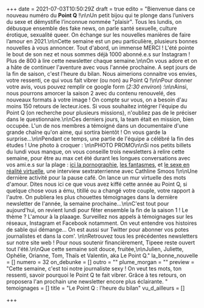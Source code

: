 +++
date = 2021-07-03T10:50:29Z
draft = true
edito = "Bienvenue dans ce nouveau numéro du **Point Q** !\n\nUn petit bijou qui te plonge dans l’univers du sexe et démystifie l’inconnue nommée \"plaisir\". Tous les lundis, on débusque ensemble des fake news, on parle santé sexuelle, culture érotique, sexualité queer. On échange sur les nouvelles manières de faire l’amour en 2021.\n\nCette semaine est un peu particulière, plusieurs bonnes nouvelles à vous annoncer. Tout d'abord, un immense MERCI ! L'été pointe le bout de son nez et nous sommes déjà 1000 abonné.e.s sur Instagram ! Plus de 800 à lire cette newsletter chaque semaine.\n\nOn vous adore et on a hâte de continuer l'aventure avec vous l'année prochaine. A sept jours de la fin de saison, c'est l'heure du bilan. Nous aimerions connaitre vos envies, votre ressenti, ce qui vous fait vibrer (ou non)  au Point Q !\n\nPour donner votre avis, vous pouvez remplir ce google form (_2:30 environ_) :\n\nAinsi, nous pourrons amorcer la saison 2 avec du contenu renouvelé, des nouveaux formats à votre image ! On compte sur vous, on a besoin d'au moins 150 retours de lecteur.ices. Si vous souhaitez intégrer l'équipe du Point Q (on recherche pour plusieurs missions), n'oubliez pas de le préciser dans le questionnaire.\n\nCes derniers jours, la team était en mission, bien occupée. L'un de nos membres a témoigné dans un documentaire d'une grande chaîne qu'on aime, qui sortira bientôt ! On vous garde la surprise...\n\nPendant ce temps, une partie de l'équipe a célébré la fin des études ! Une photo à croquer : \n\nPHOTO PROMO\n\nSi nos petits billets du lundi vous manque, on vous conseille trois newsletters à relire cette semaine, pour être au max cet été durant les longues conversations avec vos ami.e.s sur la plage : [ici la pornographie](https://lepointq.com/newsletters/just-porn-it/), [les fantasmes](https://lepointq.com/newsletters/au-bout-de-nos-reves/), et [le sexe en réalité virtuelle](https://lepointq.com/articles/21-02/rencontre-avec-cathline-smoos-the-vrsexologist/), une interview sextraterrienne avec Cathline Smoos !\n\nUne dernière activité pour la pause café. On lance un mur virtuelle des mots d'amour. Dites nous ici ce que vous avez kiffé cette année au Point Q, si quelque chose vous a ému, titillé ou a changé votre couple, votre rapport à l'autre. On publiera les plus chouettes témoignages dans la dernière newsletter de l'année, la semaine prochaine...\n\nC'est tout pour aujourd'hui, on revient lundi pour fêter ensemble la fin de la saison 1 ! Le thème ? L'amour à la plaaage. Surveillez nos appels à témoignages sur les réseaux, Instagram et Facebook notamment. On veut entendre vos histoires de sable qui démange... On est aussi sur Twitter pour abonner vos potes journalistes et dans la com'. \n\nRetrouvez tous les précédentes newsletters sur notre site web ! Pour nous soutenir financièrement, Tipeee reste ouvert tout l'été.\n\nQue cette semaine soit douce, fruitée,\n\nJulien, Juliette, Ophélie, Orianne, Tom, Thaïs et Valentin, aka Le Point Q."
la_bonne_nouvelle = []
numero = 32
on_debunke = []
outro = ""
plume_morgan = ""
preview = "Cette semaine, c'est toi notre journaliste sexy ! On veut tes mots, ton ressenti, savoir pourquoi le Point Q te fait vibrer. Grâce à tes retours, on proposera l'an prochain une newsletter encore plus éclairante. "
temoignages = []
title = "Le Point Q : l'heure du bilan"
vu_d_ailleurs = []

+++
